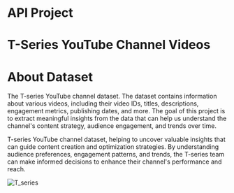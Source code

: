 # API Project
# T-Series YouTube Channel Videos 
# About Dataset
The T-series YouTube channel dataset. The dataset contains information about various videos, including their video IDs, titles, descriptions, engagement metrics, publishing dates, and more. The goal of this project is to extract meaningful insights from the data that can help us understand the channel's content strategy, audience engagement, and trends over time.

T-series YouTube channel dataset, helping to uncover valuable insights that can guide content creation and optimization strategies. By understanding audience preferences, engagement patterns, and trends, the T-series team can make informed decisions to enhance their channel's performance and reach. 

![T_series](https://github.com/dhatchanamoorthi34/API_project/assets/138371302/e9fe9248-02fd-480f-92c6-ac107404a8bb)
